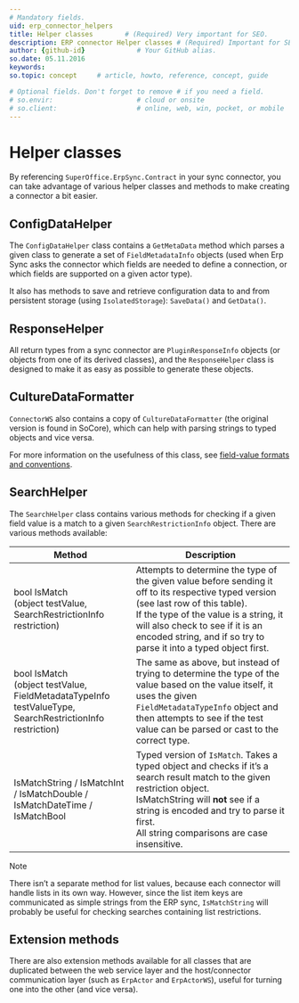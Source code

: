 ```yaml
---
# Mandatory fields.
uid: erp_connector_helpers
title: Helper classes        # (Required) Very important for SEO.
description: ERP connector Helper classes # (Required) Important for SEO.
author: {github-id}             # Your GitHub alias.
so.date: 05.11.2016
keywords:
so.topic: concept     # article, howto, reference, concept, guide

# Optional fields. Don't forget to remove # if you need a field.
# so.envir:                     # cloud or onsite
# so.client:                    # online, web, win, pocket, or mobile
---
```


# Helper classes

By referencing `SuperOffice.ErpSync.Contract` in your sync connector, you can take advantage of various helper classes and methods to make creating a connector a bit easier.

## ConfigDataHelper

The `ConfigDataHelper` class contains a `GetMetaData` method which parses a given class to generate a set of `FieldMetadataInfo` objects (used when Erp Sync asks the connector which fields are needed to define a connection, or which fields are supported on a given actor type).

It also has methods to save and retrieve configuration data to and from persistent storage (using `IsolatedStorage`): `SaveData()` and `GetData()`.

## ResponseHelper

All return types from a sync connector are `PluginResponseInfo` objects (or objects from one of its derived classes), and the `ResponseHelper` class is designed to make it as easy as possible to generate these objects.

## CultureDataFormatter

`ConnectorWS` also contains a copy of `CultureDataFormatter` (the original version is found in SoCore), which can help with parsing strings to typed objects and vice versa.

For more information on the usefulness of this class, see [field-value formats and conventions][1].

## SearchHelper

The `SearchHelper` class contains various methods for checking if a given field value is a match to a given `SearchRestrictionInfo` object. There are various methods available:

| Method | Description |
|---|---|
| bool IsMatch<br>(object testValue, SearchRestrictionInfo restriction) | Attempts to determine the type of the given value before sending it off to its respective typed version (see last row of this table).<br>If the type of the value is a string, it will also check to see if it is an encoded string, and if so try to parse it into a typed object first. |
| bool IsMatch<br>(object testValue, FieldMetadataTypeInfo testValueType, SearchRestrictionInfo restriction) | The same as above, but instead of trying to determine the type of the value based on the value itself, it uses the given `FieldMetadataTypeInfo` object and then attempts to see if the test value can be parsed or cast to the correct type. |
| IsMatchString / IsMatchInt / IsMatchDouble / IsMatchDateTime / IsMatchBool | Typed version of `IsMatch`. Takes a typed object and checks if it’s a search result match to the given restriction object.<br>IsMatchString will **not** see if a string is encoded and try to parse it first.<br>All string comparisons are case insensitive. |

> [!NOTE]
> There isn’t a separate method for list values, because each connector will handle lists in its own way. However, since the list item keys are communicated as simple strings from the ERP sync, `IsMatchString` will probably be useful for checking searches containing list restrictions.

## Extension methods

There are also extension methods available for all classes that are duplicated between the web service layer and the host/connector communication layer (such as `ErpActor` and `ErpActorWS`), useful for turning one into the other (and vice versa).

<!-- Referenced links -->
[1]: api/field-value-formats-and-conventions.md
